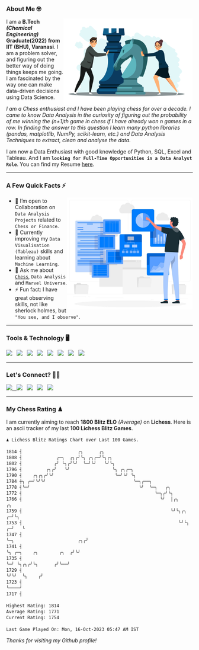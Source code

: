 ### About Me 🤓
<img align="right" alt="Coding" width="350" src="https://github.com/Laxman-Lakhan/Laxman-Lakhan/blob/master/Assets/Chess_Vector.jpg">   

I am a **B.Tech** _**(Chemical Engineering)**_ **Graduate(2022) from IIT (BHU), Varanasi**. I am a problem solver, and figuring out the better way of doing things keeps me going. I am fascinated by the way one can make data-driven decisions using Data Science. 

_I am a Chess enthusiast and I have been playing chess for over a decade. I came to know Data Analysis in the curiosity of figuring out the probability of me winning the (n+1)th game in chess if I have already won n games in a row. In finding the answer to this question I learn many python libraries (pandas, matplotlib, NumPy, scikit-learn, etc.) and Data Analysis Techniques to extract, clean and analyse the data._

I am now a Data Enthusiast with good knowledge of Python, SQL, Excel and Tableau. And I am **`looking for Full-Time Opportunities in a Data Analyst Role`**. You can find my Resume
 [here](https://drive.google.com/file/d/1UIOoogRLj5eGQFQBkuvMmTISZVdl2Ok7/view?usp=sharing).


---

### A Few Quick Facts ⚡️
<img align="right" alt="Coding" width="340" src="https://github.com/Laxman-Lakhan/Laxman-Lakhan/blob/master/Assets/Data_Vector.jpg">   

- 🤝 I’m open to Collaboration on `Data Analysis Projects` related to `Chess or Finance`.
- 📖 Currently improving my `Data Visualisation (Tableau)` skills and learning about `Machine Learning`.
- 💬 Ask me about [`Chess`](https://lichess.org/@/YourKingIsInDanger), `Data Analysis` and `Marvel Universe`.
- ⚡️ Fun fact: I have great observing skills, not like sherlock holmes, but `"You see, and I observe"`.

---
### Tools & Technology 🖥

<img src="https://img.shields.io/badge/Python-white?logo=Python&logoColor=ColorName&style=ShieldStyle" /> &nbsp;
<img src="https://img.shields.io/badge/MySQL-white?logo=MySQL&logoColor=ColorName&style=ShieldStyle" /> &nbsp;
<img src="https://img.shields.io/badge/Tableau-white?logo=Tableau&logoColor=ColorName&style=ShieldStyle" /> &nbsp;
<img src="https://img.shields.io/badge/Excel-white?logo=Microsoft+Excel&logoColor=196F3D&style=ShieldStyle" /> &nbsp;
<img src="https://img.shields.io/badge/Jupyter-white?logo=Jupyter&logoColor=ColorName&style=ShieldStyle" /> &nbsp;
<img src="https://img.shields.io/badge/pandas-white?logo=Pandas&logoColor=000080&style=ShieldStyle" /> &nbsp;
<img src="https://img.shields.io/badge/numpy-white?logo=Numpy&logoColor=85C1E9&style=ShieldStyle" /> &nbsp;
<img src="https://img.shields.io/badge/scikit learn-white?logo=Scikit+Learn&logoColor=ColorName&style=ShieldStyle" /> &nbsp;



---

### Let's Connect? 🫳🏻

<a href="mailto:laxmansingh.lakhan@gmail.com"> <img src="https://img.icons8.com/fluent/48/000000/gmail.png" width="3.5%"/> &nbsp;
[<img src="https://img.icons8.com/color/48/000000/linkedin.png" width="3.5%"/>](https://www.linkedin.com/in/laxman-lakhan/)  &nbsp;
[<img src="https://img.icons8.com/fluent/48/000000/facebook-new.png" width="3.5%"/>](https://www.facebook.com/s.laxmanlakhan/)  &nbsp;
[<img src="https://img.icons8.com/fluent/48/000000/instagram-new.png" width="3.5%"/>](https://www.instagram.com/laxman.lakhan/)  &nbsp;
[<img src="https://img.icons8.com/color/48/000000/twitter.png" width="3.5%"/>](https://twitter.com/laxman__lakhan)  &nbsp;

 ---
  
### My Chess Rating ♟
  
I am currently aiming to reach **1800 Blitz ELO** *(Average)* on **Lichess**. Here is an ascii tracker of my last **100 Lichess Blitz Games**.

  ```
  ♟︎ 𝙻𝚒𝚌𝚑𝚎𝚜𝚜 𝙱𝚕𝚒𝚝𝚣 𝚁𝚊𝚝𝚒𝚗𝚐𝚜 𝙲𝚑𝚊𝚛𝚝 𝚘𝚟𝚎𝚛 𝙻𝚊𝚜𝚝 𝟷00 𝙶𝚊𝚖𝚎𝚜.
  
1814 ┤                     ╭╮      ╭╮
1808 ┤             ╭─╮  ╭╮╭╯╰╮ ╭╮╭─╯╰╮╭╮
1802 ┤            ╭╯ ╰╮╭╯╰╯  ╰─╯╰╯   ╰╯╰╮
1796 ┤         ╭╮╭╯   ╰╯                ╰╮ ╭╮╭─╮
1790 ┤    ╭╮╭╮╭╯╰╯                       ╰─╯╰╯ ╰╮
1784 ┼╮ ╭─╯╰╯╰╯                                 ╰─╮╭──╮
1778 ┤╰─╯                                         ╰╯  ╰─╮   ╭╮
1772 ┤                                                  ╰─╮╭╯╰╮
1766 ┤                                                    ╰╯  │╭╮                                     ╭╮
1759 ┤                                                        ╰╯╰╮╭╮                                ╭─╯╰╮
1753 ┤                                                           ╰╯╰╮                             ╭─╯   ╰
1747 ┤                                                              ╰─╮                        ╭╮╭╯
1741 ┤                                                                ╰╮ ╭─╮    ╭╮        ╭╮  ╭╯╰╯
1735 ┤                                                                 ╰─╯ ╰╮╭╮╭╯╰╮      ╭╯╰──╯
1729 ┤                                                                      ╰╯╰╯  ╰╮    ╭╯
1723 ┤                                                                             ╰────╯
1717 ┤ 

Highest Rating: 1814
Average Rating: 1771
Current Rating: 1754 

Last Game Played On: Mon, 16-Oct-2023 05:47 AM IST
  ```
  
  
*Thanks for visiting my Github profile!*
